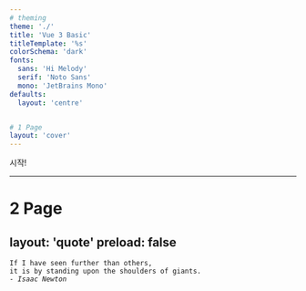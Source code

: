 ```yaml
---
# theming
theme: './'
title: 'Vue 3 Basic'
titleTemplate: '%s'
colorSchema: 'dark'
fonts:
  sans: 'Hi Melody'
  serif: 'Noto Sans'
  mono: 'JetBrains Mono'
defaults:
  layout: 'centre'


# 1 Page
layout: 'cover'
---
```

<div class="text-center">시작!</div>


---
# 2 Page
layout: 'quote'
preload: false
---
<div class="text-4xl pt-2">
  <div
    class="text-4xl"
    v-motion
    :initial="{ y: 80, opacity: 0}"
    :enter="{ y: 0, opacity: 1, transition: { delay: 1000, duration: 1000 } }">
    <code>If I have seen further than others, </code>
  </div>
  <div
    class="text-4xl"
    v-motion
    :initial="{ y: 80, opacity: 0}"
    :enter="{ y: 0, opacity: 1, transition: { delay: 5000, duration: 1000 } }">
    <code>it is by standing upon the shoulders of giants.</code>
  </div>
</div>


<i v-click class="text-lg p-2">
  <code>- Isaac Newton</code>
</i>
